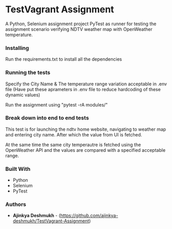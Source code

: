 # TestVagrant Assignment

A Python, Selenium assignment project PyTest as runner for testing the assignment scenario verifying NDTV weather map with OpenWeather temperature.


### Installing

Run the requirements.txt to install all the dependencies


### Running the tests

Specify the City Name & The temperature range variation acceptable in .env file (Have put these aprameters in .env file to reduce hardcoding of these dynamic values)

Run the assignment using "pytest -rA modules/"


### Break down into end to end tests

This test is for launching the ndtv home website, navigating to weather map and entering city name. After which the value from UI is fetched.

At the same time the same city temperautre is fetched using the OpenWeather API and the values are compared with a specified acceptable range.


### Built With

* Python
* Selenium
* PyTest


### Authors

* **Ajinkya Deshmukh** - (https://github.com/ajinkya-deshmukh/TestVagrant-Assignment)

